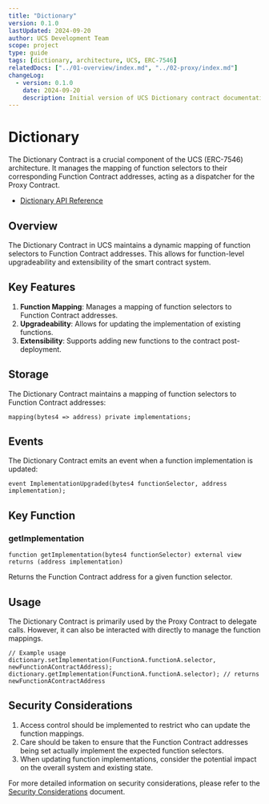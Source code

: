 ```yaml
---
title: "Dictionary"
version: 0.1.0
lastUpdated: 2024-09-20
author: UCS Development Team
scope: project
type: guide
tags: [dictionary, architecture, UCS, ERC-7546]
relatedDocs: ["../01-overview/index.md", "../02-proxy/index.md"]
changeLog:
  - version: 0.1.0
    date: 2024-09-20
    description: Initial version of UCS Dictionary contract documentation
---
```


# Dictionary

The Dictionary Contract is a crucial component of the UCS (ERC-7546) architecture. It manages the mapping of function selectors to their corresponding Function Contract addresses, acting as a dispatcher for the Proxy Contract.
- [Dictionary API Reference](./01-api-reference/index.md)

## Overview

The Dictionary Contract in UCS maintains a dynamic mapping of function selectors to Function Contract addresses. This allows for function-level upgradeability and extensibility of the smart contract system.

## Key Features

1. **Function Mapping**: Manages a mapping of function selectors to Function Contract addresses.
2. **Upgradeability**: Allows for updating the implementation of existing functions.
3. **Extensibility**: Supports adding new functions to the contract post-deployment.

## Storage

The Dictionary Contract maintains a mapping of function selectors to Function Contract addresses:

```solidity
mapping(bytes4 => address) private implementations;
```

## Events

The Dictionary Contract emits an event when a function implementation is updated:

```solidity
event ImplementationUpgraded(bytes4 functionSelector, address implementation);
```

## Key Function

### getImplementation

```solidity
function getImplementation(bytes4 functionSelector) external view returns (address implementation)
```

Returns the Function Contract address for a given function selector.

## Usage

The Dictionary Contract is primarily used by the Proxy Contract to delegate calls. However, it can also be interacted with directly to manage the function mappings.

```solidity
// Example usage
dictionary.setImplementation(FunctionA.functionA.selector, newFunctionAContractAddress);
dictionary.getImplementation(FunctionA.functionA.selector); // returns newFunctionAContractAddress
```

## Security Considerations

1. Access control should be implemented to restrict who can update the function mappings.
2. Care should be taken to ensure that the Function Contract addresses being set actually implement the expected function selectors.
3. When updating function implementations, consider the potential impact on the overall system and existing state.

For more detailed information on security considerations, please refer to the [Security Considerations](https://eips.ethereum.org/EIPS/eip-7546#security-considerations) document.
